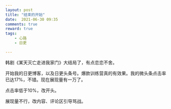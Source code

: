 ```yaml
---
layout: post
title: "结束的开始"
date:  2021-06-30 09:35
comments: true
reward: true
tags: 
	- 心路
	- 日更

---
```


韩剧《某天灭亡走进我家门》大结局了，有点恋恋不舍。

开始我的日更博客，以及日更头条号。爆款训练营真的有效果。我的微头条点击率已达17%，不错。现在展现量有一万了。

<!-- more  -->

点击率低于10%，改开头。

展现量不行，改内容、评论区引导骂战。

